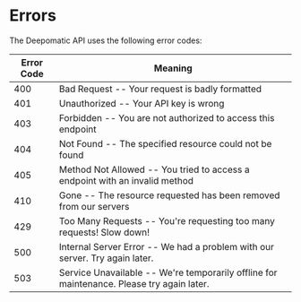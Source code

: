 # Errors

The Deepomatic API uses the following error codes:


Error Code | Meaning
---------- | -------
400 | Bad Request -- Your request is badly formatted
401 | Unauthorized -- Your API key is wrong
403 | Forbidden -- You are not authorized to access this endpoint
404 | Not Found -- The specified resource could not be found
405 | Method Not Allowed -- You tried to access a endpoint with an invalid method
410 | Gone -- The resource requested has been removed from our servers
429 | Too Many Requests -- You're requesting too many requests! Slow down!
500 | Internal Server Error -- We had a problem with our server. Try again later.
503 | Service Unavailable -- We're temporarily offline for maintenance. Please try again later.
